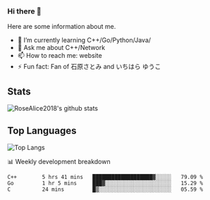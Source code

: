 ### Hi there 👋


<!-- **RoseAlice2018/RoseAlice2018** is a ✨ _special_ ✨ repository because its `README.md` (this file) appears on your GitHub profile. -->

Here are some information about me.

- 🌱 I’m currently learning C++/Go/Python/Java/
- 💬 Ask me about C++/Network
- 📫 How to reach me: website
- ⚡ Fun fact: Fan of 石原さとみ and いちはら ゆうこ


## Stats
![RoseAlice2018's github stats](https://github-readme-stats.vercel.app/api?username=RoseAlice2018&theme=tokyonight)

## Top Languages
![Top Langs](https://github-readme-stats.vercel.app/api/top-langs/?username=RoseAlice2018&layout=compact&theme=tokyonight)

📊 Weekly development breakdown
<!--START_SECTION:waka-->
```text
C++        5 hrs 41 mins   ███████████████████▓░░░░░   79.09 % 
Go         1 hr 5 mins     ███▓░░░░░░░░░░░░░░░░░░░░░   15.29 % 
C          24 mins         █▒░░░░░░░░░░░░░░░░░░░░░░░   05.59 % 
```
<!--END_SECTION:waka-->
